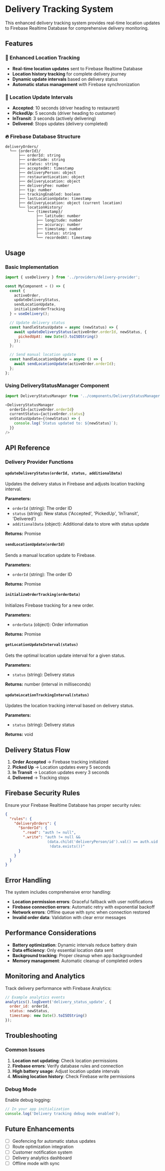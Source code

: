 # Delivery Tracking System

This enhanced delivery tracking system provides real-time location updates to Firebase Realtime Database for comprehensive delivery monitoring.

## Features

### 🚀 Enhanced Location Tracking
- **Real-time location updates** sent to Firebase Realtime Database
- **Location history tracking** for complete delivery journey
- **Dynamic update intervals** based on delivery status
- **Automatic status management** with Firebase synchronization

### 📍 Location Update Intervals
- **Accepted**: 10 seconds (driver heading to restaurant)
- **PickedUp**: 5 seconds (driver heading to customer)  
- **InTransit**: 3 seconds (actively delivering)
- **Delivered**: Stops updates (delivery completed)

### 🔥 Firebase Database Structure
```
deliveryOrders/
  └── {orderId}/
      ├── orderId: string
      ├── orderCode: string
      ├── status: string
      ├── acceptedAt: timestamp
      ├── deliveryPerson: object
      ├── restaurantLocation: object
      ├── deliveryLocation: object
      ├── deliveryFee: number
      ├── tip: number
      ├── trackingEnabled: boolean
      ├── lastLocationUpdate: timestamp
      ├── deliveryLocation: object (current location)
      └── locationHistory/
          └── {timestamp}/
              ├── latitude: number
              ├── longitude: number
              ├── accuracy: number
              ├── timestamp: number
              ├── status: string
              └── recordedAt: timestamp
```

## Usage

### Basic Implementation

```javascript
import { useDelivery } from '../providers/delivery-provider';

const MyComponent = () => {
  const { 
    activeOrder, 
    updateDeliveryStatus, 
    sendLocationUpdate,
    initializeOrderTracking 
  } = useDelivery();

  // Update delivery status
  const handleStatusUpdate = async (newStatus) => {
    await updateDeliveryStatus(activeOrder.orderId, newStatus, {
      pickedUpAt: new Date().toISOString()
    });
  };

  // Send manual location update
  const handleLocationUpdate = async () => {
    await sendLocationUpdate(activeOrder.orderId);
  };
};
```

### Using DeliveryStatusManager Component

```javascript
import DeliveryStatusManager from '../components/DeliveryStatusManager';

<DeliveryStatusManager 
  orderId={activeOrder.orderId}
  currentStatus={activeOrder.status}
  onStatusUpdate={(newStatus) => {
    console.log(`Status updated to: ${newStatus}`);
  }}
/>
```

## API Reference

### Delivery Provider Functions

#### `updateDeliveryStatus(orderId, status, additionalData)`
Updates the delivery status in Firebase and adjusts location tracking interval.

**Parameters:**
- `orderId` (string): The order ID
- `status` (string): New status ('Accepted', 'PickedUp', 'InTransit', 'Delivered')
- `additionalData` (object): Additional data to store with status update

**Returns:** Promise<boolean>

#### `sendLocationUpdate(orderId)`
Sends a manual location update to Firebase.

**Parameters:**
- `orderId` (string): The order ID

**Returns:** Promise<boolean>

#### `initializeOrderTracking(orderData)`
Initializes Firebase tracking for a new order.

**Parameters:**
- `orderData` (object): Order information

**Returns:** Promise<boolean>

#### `getLocationUpdateInterval(status)`
Gets the optimal location update interval for a given status.

**Parameters:**
- `status` (string): Delivery status

**Returns:** number (interval in milliseconds)

#### `updateLocationTrackingInterval(status)`
Updates the location tracking interval based on delivery status.

**Parameters:**
- `status` (string): Delivery status

**Returns:** void

## Delivery Status Flow

1. **Order Accepted** → Firebase tracking initialized
2. **Picked Up** → Location updates every 5 seconds
3. **In Transit** → Location updates every 3 seconds  
4. **Delivered** → Tracking stops

## Firebase Security Rules

Ensure your Firebase Realtime Database has proper security rules:

```json
{
  "rules": {
    "deliveryOrders": {
      "$orderId": {
        ".read": "auth != null",
        ".write": "auth != null && 
                   (data.child('deliveryPerson/id').val() == auth.uid || 
                    !data.exists())"
      }
    }
  }
}
```

## Error Handling

The system includes comprehensive error handling:

- **Location permission errors**: Graceful fallback with user notifications
- **Firebase connection errors**: Automatic retry with exponential backoff
- **Network errors**: Offline queue with sync when connection restored
- **Invalid order data**: Validation with clear error messages

## Performance Considerations

- **Battery optimization**: Dynamic intervals reduce battery drain
- **Data efficiency**: Only essential location data sent
- **Background tracking**: Proper cleanup when app backgrounded
- **Memory management**: Automatic cleanup of completed orders

## Monitoring and Analytics

Track delivery performance with Firebase Analytics:

```javascript
// Example analytics events
analytics().logEvent('delivery_status_update', {
  order_id: orderId,
  status: newStatus,
  timestamp: new Date().toISOString()
});
```

## Troubleshooting

### Common Issues

1. **Location not updating**: Check location permissions
2. **Firebase errors**: Verify database rules and connection
3. **High battery usage**: Adjust location update intervals
4. **Missing location history**: Check Firebase write permissions

### Debug Mode

Enable debug logging:

```javascript
// In your app initialization
console.log('Delivery tracking debug mode enabled');
```

## Future Enhancements

- [ ] Geofencing for automatic status updates
- [ ] Route optimization integration
- [ ] Customer notification system
- [ ] Delivery analytics dashboard
- [ ] Offline mode with sync
